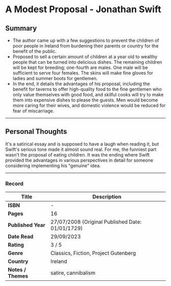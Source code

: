 # A Modest Proposal - Jonathan Swift

## Summary
- The author came up with a few suggestions to prevent the children of poor people in Ireland from burdening their parents or country for the benefit of the public.
- Proposed to sell a certain amount of children at a year old to wealthy people that can be turned into delicious dishes. The remaining children will be kept for breeding; one-fourth are males. One male will be sufficient to serve four females. The skins will make fine gloves for ladies and summer boots for gentlemen.
- In the end, it details the advantages of his proposal, including the benefit for taverns to offer high-quality food to the fine gentlemen who only value themselves with good food, and skilful cooks will try to make them into expensive dishes to please the guests. Men would become more caring for their wives, and domestic violence would be reduced for fear of miscarriage.

***

## Personal Thoughts
It's a satirical essay and is supposed to have a laugh when reading it, but Swift's serious tone made it almost sound real. For me, the funniest part wasn't the proposal of eating children. It was the ending where Swift provided the advantages in various perspectives in detail for someone considering implementing his "genuine" idea.

***

### Record
| Title | Description |
| -- | -- |
| **ISBN** | - |
| **Pages** | 16 |
| **Published Year** | 27/07/2008 (Original Published Date: 01/01/1729) |
| **Date Read** | 29/09/2023 |
| **Rating** | 3 / 5 |
| **Genre** | Classics, Fiction, Project Gutenberg |
| **Country** | Ireland |
| **Notes / Themes** | satire, cannibalism | 
